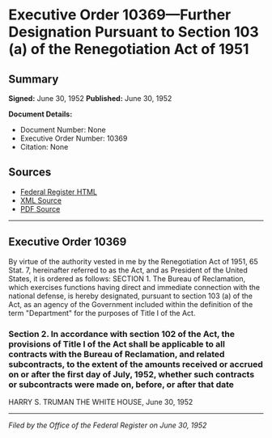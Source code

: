 # Executive Order 10369—Further Designation Pursuant to Section 103 (a) of the Renegotiation Act of 1951

## Summary

**Signed:** June 30, 1952
**Published:** June 30, 1952

**Document Details:**
- Document Number: None
- Executive Order Number: 10369
- Citation: None

## Sources
- [Federal Register HTML](https://www.presidency.ucsb.edu/documents/executive-order-10369-further-designation-pursuant-section-103-the-renegotiation-act-1951)
- [XML Source](None)
- [PDF Source](None)

---

## Executive Order 10369

By virtue of the authority vested in me by the Renegotiation Act of 1951, 65 Stat. 7, hereinafter referred to as the Act, and as President of the United States, it is ordered as follows:
SECTION 1. The Bureau of Reclamation, which exercises functions having direct and immediate connection with the national defense, is hereby designated, pursuant to section 103 (a) of the Act, as an agency of the Government included within the definition of the term "Department" for the purposes of Title I of the Act.

### Section 2. In accordance with section 102 of the Act, the provisions of Title I of the Act shall be applicable to all contracts with the Bureau of Reclamation, and related subcontracts, to the extent of the amounts received or accrued on or after the first day of July, 1952, whether such contracts or subcontracts were made on, before, or after that date

HARRY S. TRUMAN
THE WHITE HOUSE,
June 30, 1952

---

*Filed by the Office of the Federal Register on June 30, 1952*
